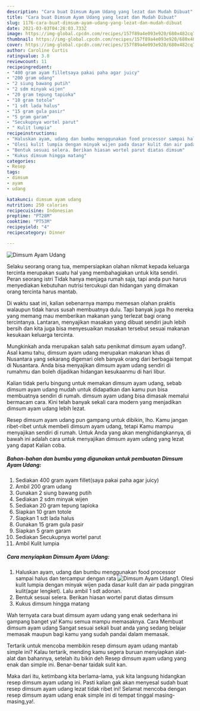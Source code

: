 ```yaml
---
description: "Cara buat Dimsum Ayam Udang yang lezat dan Mudah Dibuat"
title: "Cara buat Dimsum Ayam Udang yang lezat dan Mudah Dibuat"
slug: 1176-cara-buat-dimsum-ayam-udang-yang-lezat-dan-mudah-dibuat
date: 2021-03-03T04:28:03.733Z
image: https://img-global.cpcdn.com/recipes/157f89a4e093e920/680x482cq70/dimsum-ayam-udang-foto-resep-utama.jpg
thumbnail: https://img-global.cpcdn.com/recipes/157f89a4e093e920/680x482cq70/dimsum-ayam-udang-foto-resep-utama.jpg
cover: https://img-global.cpcdn.com/recipes/157f89a4e093e920/680x482cq70/dimsum-ayam-udang-foto-resep-utama.jpg
author: Caroline Curtis
ratingvalue: 3.8
reviewcount: 11
recipeingredient:
- "400 gram ayam filletsaya pakai paha agar juicy"
- "200 gram udang"
- "2 siung bawang putih"
- "2 sdm minyak wijen"
- "20 gram tepung tapioka"
- "10 gram totole"
- "1 sdt lada halus"
- "15 gram gula pasir"
- "5 gram garam"
- "Secukupnya wortel parut"
- " Kulit lumpia"
recipeinstructions:
- "Haluskan ayam, udang dan bumbu menggunakan food processor sampai halus dan tercampur dengan rata"
- "Olesi kulit lumpia dengan minyak wijen pada dasar kulit dan air pada pinggiran kulit(agar lengket). Lalu ambil 1 sdt adonan."
- "Bentuk sesuai selera. Berikan hiasan wortel parut diatas dimsum"
- "Kukus dimsum hingga matang"
categories:
- Resep
tags:
- dimsum
- ayam
- udang

katakunci: dimsum ayam udang 
nutrition: 250 calories
recipecuisine: Indonesian
preptime: "PT28M"
cooktime: "PT53M"
recipeyield: "4"
recipecategory: Dinner

---
```



![Dimsum Ayam Udang](https://img-global.cpcdn.com/recipes/157f89a4e093e920/680x482cq70/dimsum-ayam-udang-foto-resep-utama.jpg)

Selaku seorang orang tua, mempersiapkan olahan nikmat kepada keluarga tercinta merupakan suatu hal yang membahagiakan untuk kita sendiri. Peran seorang istri Tidak hanya menjaga rumah saja, tapi anda pun harus menyediakan kebutuhan nutrisi tercukupi dan hidangan yang dimakan orang tercinta harus mantab.

Di waktu  saat ini, kalian sebenarnya mampu memesan olahan praktis walaupun tidak harus susah membuatnya dulu. Tapi banyak juga lho mereka yang memang mau memberikan makanan yang terlezat bagi orang tercintanya. Lantaran, menyajikan masakan yang dibuat sendiri jauh lebih bersih dan kita juga bisa menyesuaikan masakan tersebut sesuai makanan kesukaan keluarga tercinta. 



Mungkinkah anda merupakan salah satu penikmat dimsum ayam udang?. Asal kamu tahu, dimsum ayam udang merupakan makanan khas di Nusantara yang sekarang digemari oleh banyak orang dari berbagai tempat di Nusantara. Anda bisa menyajikan dimsum ayam udang sendiri di rumahmu dan boleh dijadikan hidangan kesukaanmu di hari libur.

Kalian tidak perlu bingung untuk memakan dimsum ayam udang, sebab dimsum ayam udang mudah untuk didapatkan dan kamu pun bisa membuatnya sendiri di rumah. dimsum ayam udang bisa dimasak memalui bermacam cara. Kini telah banyak sekali cara modern yang menjadikan dimsum ayam udang lebih lezat.

Resep dimsum ayam udang pun gampang untuk dibikin, lho. Kamu jangan ribet-ribet untuk membeli dimsum ayam udang, tetapi Kamu mampu menyajikan sendiri di rumah. Untuk Anda yang akan menghidangkannya, di bawah ini adalah cara untuk menyajikan dimsum ayam udang yang lezat yang dapat Kalian coba.

<!--inarticleads1-->

##### Bahan-bahan dan bumbu yang digunakan untuk pembuatan Dimsum Ayam Udang:

1. Sediakan 400 gram ayam fillet(saya pakai paha agar juicy)
1. Ambil 200 gram udang
1. Gunakan 2 siung bawang putih
1. Sediakan 2 sdm minyak wijen
1. Sediakan 20 gram tepung tapioka
1. Siapkan 10 gram totole
1. Siapkan 1 sdt lada halus
1. Gunakan 15 gram gula pasir
1. Siapkan 5 gram garam
1. Sediakan Secukupnya wortel parut
1. Ambil  Kulit lumpia




<!--inarticleads2-->

##### Cara menyiapkan Dimsum Ayam Udang:

1. Haluskan ayam, udang dan bumbu menggunakan food processor sampai halus dan tercampur dengan rata
<img src="https://img-global.cpcdn.com/steps/2257d2ca748809a0/160x128cq70/dimsum-ayam-udang-langkah-memasak-1-foto.jpg" alt="Dimsum Ayam Udang">1. Olesi kulit lumpia dengan minyak wijen pada dasar kulit dan air pada pinggiran kulit(agar lengket). Lalu ambil 1 sdt adonan.
1. Bentuk sesuai selera. Berikan hiasan wortel parut diatas dimsum
1. Kukus dimsum hingga matang




Wah ternyata cara buat dimsum ayam udang yang enak sederhana ini gampang banget ya! Kamu semua mampu memasaknya. Cara Membuat dimsum ayam udang Sangat sesuai sekali buat anda yang sedang belajar memasak maupun bagi kamu yang sudah pandai dalam memasak.

Tertarik untuk mencoba membikin resep dimsum ayam udang mantab simple ini? Kalau tertarik, mending kamu segera buruan menyiapkan alat-alat dan bahannya, setelah itu bikin deh Resep dimsum ayam udang yang enak dan simple ini. Benar-benar taidak sulit kan. 

Maka dari itu, ketimbang kita berlama-lama, yuk kita langsung hidangkan resep dimsum ayam udang ini. Pasti kalian gak akan menyesal sudah buat resep dimsum ayam udang lezat tidak ribet ini! Selamat mencoba dengan resep dimsum ayam udang enak simple ini di tempat tinggal masing-masing,ya!.


